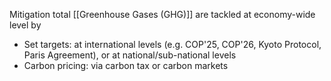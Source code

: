 Mitigation total [[Greenhouse Gases (GHG)]] are tackled at economy-wide level by
- Set targets: at international levels (e.g. COP'25, COP'26, Kyoto Protocol, Paris Agreement), or at national/sub-national levels
- Carbon pricing: via carbon tax or carbon markets